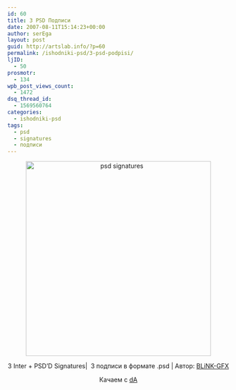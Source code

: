 ```yaml
---
id: 60
title: 3 PSD Подписи
date: 2007-08-11T15:14:23+00:00
author: serEga
layout: post
guid: http://artslab.info/?p=60
permalink: /ishodniki-psd/3-psd-podpisi/
ljID:
  - 50
prosmotr:
  - 134
wpb_post_views_count:
  - 1472
dsq_thread_id:
  - 1569560764
categories:
  - ishodniki-psd
tags:
  - psd
  - signatures
  - подписи
---
```

<p align="center">
  <img src="http://img62.imageshack.us/img62/812/3interpsddbymatkrakenbyik2.jpg" title="psd signatures" alt="psd signatures" border="0" height="442" width="420" />
</p>

<p align="center">
  3 Inter + PSD&#8217;D Signatures|  3 подписи в формате .psd | Автор: <a href="http://blink-gfx.deviantart.com/" title="BLiNK-GFX" target="_blank">BLiNK-GFX</a>
</p>

<p align="center">
  Качаем с <a href="http://www.deviantart.com/deviation/61408728/" title="Скачать с deviantart" target="_blank">dA</a>
</p>